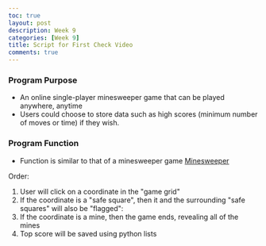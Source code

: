 ```yaml
---
toc: true
layout: post
description: Week 9
categories: [Week 9]
title: Script for First Check Video
comments: true
--- 
```



### Program Purpose 

- An online single-player minesweeper game that can be played anywhere, anytime
- Users could choose to store data such as high scores (minimum number of moves or time) if they wish.

### Program Function

- Function is similar to that of a minesweeper game [Minesweeper](https://www.google.com/search?q=minesweeper+game&rlz=1C1CHBD_enUS930US930&oq=minesweeper+game&aqs=chrome..69i57.1801j0j7&sourceid=chrome&ie=UTF-8&safe=active&ssui=on)

Order:
1. User will click on a coordinate in the "game grid"
2. If the coordinate is a "safe square", then it and the surrounding "safe squares" will also be "flagged":
3. If the coordinate is a mine, then the game ends, revealing all of the mines 
4. Top score will be saved using python lists
